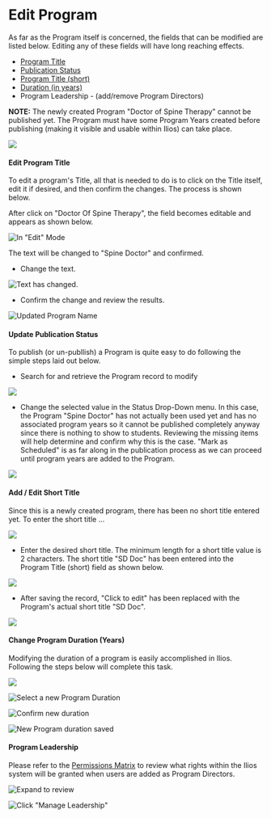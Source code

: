 # Edit Program

 As far as the Program itself is concerned, the fields that can be modified are listed below. Editing any of these fields will have long reaching effects.

* [Program Title](https://iliosproject.gitbook.io/ilios-user-guide/programs/edit-program#edit-program-title)
* [Publication Status](https://iliosproject.gitbook.io/ilios-user-guide/programs/edit-program#update-publication-status)
* [Program Title \(short\)](https://iliosproject.gitbook.io/ilios-user-guide/programs/edit-program#add-edit-short-title)
* [Duration \(in years\)](https://iliosproject.gitbook.io/ilios-user-guide/programs/edit-program#change-program-duration-years)
* Program Leadership - \(add/remove Program Directors\)

**NOTE:** The newly created Program "Doctor of Spine Therapy" cannot be published yet. The Program must have some Program Years created before publishing \(making it visible and usable within Ilios\) can take place.

![](../.gitbook/assets/editprogrw1.png)

#### Edit Program Title

To edit a program's Title, all that is needed to do is to click on the Title itself, edit it if desired, and then confirm the changes. The process is shown below.

After click on "Doctor Of Spine Therapy", the field becomes editable and appears as shown below. 

![In &quot;Edit&quot; Mode](../.gitbook/assets/editprogrw2.png)

The text will be changed to "Spine Doctor" and confirmed.

* Change the text.

![Text has changed.](../.gitbook/assets/editprogrw3.png)

* Confirm the change and review the results.

![Updated Program Name](../.gitbook/assets/editprogrw4.png)

#### Update Publication Status

To publish \(or un-publlish\) a Program is quite easy to do following the simple steps laid out below.

* Search for and retrieve the Program record to modify

![](../.gitbook/assets/editprogrw5.png)

* Change the selected value in the Status Drop-Down menu. In this case, the Program "Spine Doctor" has not actually been used yet and has no associated program years so it cannot be published completely anyway since there is nothing to show to students. Reviewing the missing items will help determine and confirm why this is the case. "Mark as Scheduled" is as far along in the publication process as we can proceed until program years are added to the Program.

![](../.gitbook/assets/editprogrw6.png)

#### Add / Edit Short Title

Since this is a newly created program, there has been no short title entered yet. To enter the short title ...

![](../.gitbook/assets/editprogrw7.png)

* Enter the desired short title. The minimum length for a short title value is 2 characters. The short title "SD Doc" has been entered into the Program Title \(short\) field as shown below.

![](../.gitbook/assets/editprogrw8.png)

* After saving the record, "Click to edit" has been replaced with the Program's actual short title "SD Doc".

![](../.gitbook/assets/editprogrw9.png)

#### Change Program Duration \(Years\)

Modifying the duration of a program is easily accomplished in Ilios. Following the steps below will complete this task.

![](../.gitbook/assets/editprogrw10.png)

![Select a new Program Duration](../.gitbook/assets/editprogrw11.png)

![Confirm new duration](../.gitbook/assets/editprogrw12.png)

![New Program duration saved](../.gitbook/assets/editprogrw13.png)

#### Program Leadership

Please refer to the [Permissions Matrix](https://docs.google.com/spreadsheets/d/1FbR53C2clvNoWZHMElQRfuJ4jHbZtr5pFl11et0zszY/edit?ts=5ad90141#gid=0) to review what rights within the Ilios system will be granted when users are added as Program Directors.

![Expand to review](../.gitbook/assets/editprogrw15.png)

![Click &quot;Manage Leadership&quot;](../.gitbook/assets/editprogrw14.png)









